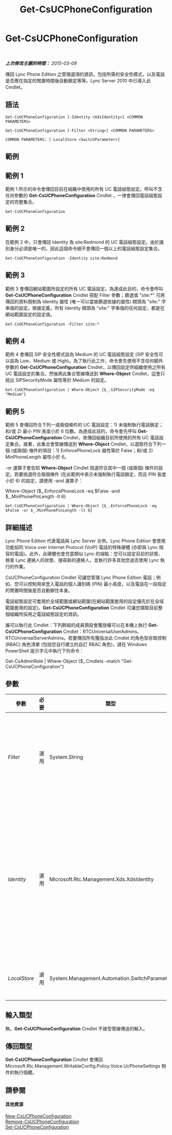 ﻿---
title: Get-CsUCPhoneConfiguration
TOCTitle: Get-CsUCPhoneConfiguration
ms:assetid: 014bba9e-b5c4-477d-9273-c993e7a7ee9e
ms:mtpsurl: https://technet.microsoft.com/zh-tw/library/Gg398070(v=OCS.15)
ms:contentKeyID: 49289894
ms.date: 08/10/2015
mtps_version: v=OCS.15
ms.translationtype: HT
---

# Get-CsUCPhoneConfiguration

 

_**上次修改主題的時間：** 2015-03-09_

傳回 Lync Phone Edition 之管理選項的資訊，包括所需的安全性模式，以及電話是否應在指定的閒置時間後自動鎖定等等。Lync Server 2010 中已導入此 Cmdlet。

## 語法

    Get-CsUCPhoneConfiguration [-Identity <XdsIdentity>] <COMMON PARAMETERS>

    Get-CsUCPhoneConfiguration [-Filter <String>] <COMMON PARAMETERS>

    COMMON PARAMETERS: [-LocalStore <SwitchParameter>]

## 範例

## 範例 1

範例 1 所示的命令會傳回目前在組織中使用的所有 UC 電話組態設定。呼叫不含任何參數的 **Get-CsUCPhoneConfiguration** Cmdlet ，一律會傳回電話組態設定的完整集合。

    Get-CsUCPhoneConfiguration

## 範例 2

在範例 2 中，只會傳回 Identity 為 site:Redmond 的 UC 電話組態設定。由於識別身分必須是唯一的，因此這個命令絕不會傳回一個以上的電話組態設定集合。

    Get-CsUCPhoneConfiguration -Identity site:Redmond

## 範例 3

範例 3 會傳回網站範圍所設定的所有 UC 電話設定。為達成此目的，命令會呼叫 **Get-CsUCPhoneConfiguration** Cmdlet 搭配 Filter 參數；篩選值 "site:\*" 可將傳回的資料限制為 Identity 屬性 (唯一可以當做篩選依據的屬性) 開頭為 "site:" 字串值的設定。根據定義，所有 Identity 開頭為 "site:" 字串值的任何設定，都是在網站範圍設定的設定值。

    Get-CsUCPhoneConfiguration -Filter site:*

## 範例 4

範例 4 會傳回 SIP 安全性模式設為 Medium 的 UC 電話組態設定 (SIP 安全性可以設為 Low、Medium 或 High)。為了執行此工作，命令會先使用不含任何額外參數的 **Get-CsUCPhoneConfiguration** Cmdlet，以傳回設定供組織使用之所有 UC 電話設定的集合。然後將此集合管線傳送到 **Where-Object** Cmdlet，這會只挑出 SIPSecurityMode 屬性等於 Medium 的設定。

    Get-CsUCPhoneConfiguration | Where-Object {$_.SIPSecurityMode -eq "Medium"}

## 範例 5

範例 5 會傳回符合下列一或兩個條件的 UC 電話設定：1) 未強制執行電話鎖定；和/或 2) 最小 PIN 長度小於 6 位數。為達成此目的，命令會先呼叫 **Get-CsUCPhoneConfiguration** Cmdlet，來傳回組織目前所使用的所有 UC 電話設定集合。接著，此集合會管線傳送到 **Where-Object** Cmdlet，以選取符合下列一個 (或兩個) 條件的項目：1) EnforcePhoneLock 屬性等於 False；和/或 2) MinPhoneLength 屬性小於 6。

\-or 運算子會告知 **Where-Object** Cmdlet 挑選符合其中一個 (或兩個) 條件的設定。若要挑選符合兩個條件 (在此範例中表示未強制執行電話鎖定，而且 PIN 長度小於 6) 的設定，請使用 -and 運算子：

Where-Object {$\_.EnforcePhoneLock -eq $False -and $\_.MinPhonePinLength -lt 6}

    Get-CsUCPhoneConfiguration | Where-Object {$_.EnforcePhoneLock -eq $False -or $_.MinPhonePinLength -lt 6}

## 詳細描述

Lync Phone Edition 代表電話與 Lync Server 合併。Lync Phone Edition 會使用功能如同 Voice over Internet Protocol (VoIP) 電話的特殊硬體 (亦即與 Lync 相容的電話)。此外，此硬體也會充當類似 Lync 的端點：您可以設定目前的狀態、檢查 Lync 連絡人的狀態、搜尋新的連絡人，並執行許多其他您過去使用 Lync 執行的作業。

CsUCPhoneConfiguration Cmdlet 可讓您管理 Lync Phone Edition 電話；例如，您可以控制用來登入電話的個人識別碼 (PIN) 最小長度，以及電話在一段指定的閒置時間後是否自動鎖住本身。

電話組態設定可套用於全域範圍或網站範圍(在網站範圍套用的設定優先於在全域範圍套用的設定)。**Get-CsUCPhoneConfiguration** Cmdlet 可讓您擷取目前整個組織所採用之電話組態設定的資訊。

誰可以執行此 Cmdlet：下列群組的成員預設會獲授權可以在本機上執行 **Get-CsUCPhoneConfiguration** Cmdlet：RTCUniversalUserAdmins、RTCUniversalServerAdmins。若要傳回所有獲指派此 Cmdlet 的角色型存取控制 (RBAC) 角色清單 (包括您自行建立的自訂 RBAC 角色)，請在 Windows PowerShell 提示字元中執行下列命令：

Get-CsAdminRole | Where-Object {$\_.Cmdlets –match "Get-CsUCPhoneConfiguration"}

## 參數


<table>
<colgroup>
<col style="width: 25%" />
<col style="width: 25%" />
<col style="width: 25%" />
<col style="width: 25%" />
</colgroup>
<thead>
<tr class="header">
<th>參數</th>
<th>必要</th>
<th>類型</th>
<th>說明</th>
</tr>
</thead>
<tbody>
<tr class="odd">
<td><p><em>Filter</em></p></td>
<td><p>選用</p></td>
<td><p>System.String</p></td>
<td><p>可讓您使用萬用字元傳回一或多個 UC 電話組態設定集合。若要傳回在網站範圍設定的所有設定集合，請使用下列語法：-Filter site:*。若要傳回在 Identity (您唯一可篩選的屬性) 中某處有字串值 &quot;EMEA&quot; 的所有設定集合，請使用下列語法：-Filter *EMEA*。</p></td>
</tr>
<tr class="even">
<td><p><em>Identity</em></p></td>
<td><p>選用</p></td>
<td><p>Microsoft.Rtc.Management.Xds.XdsIdentity</p></td>
<td><p>表示您要傳回之整合通訊 (UC) 電話組態設定集合的唯一識別碼。若要參考全域設定，請使用下列語法：-Identity global。若要參考在網站範圍設定的集合，請使用類似下列的語法：-Identity &quot;site:Redmond&quot;。請注意，如有指定 Identity，即無法使用萬用字元。如果您必須使用萬用字元，請改為包含 Filter 參數。</p>
<p>若未指定此參數，則 <strong>Get-CsUCPhoneConfiguration</strong> Cmdlet 會傳回組織中目前使用之所有 UC 電話組態設定的集合。</p></td>
</tr>
<tr class="odd">
<td><p><em>LocalStore</em></p></td>
<td><p>選用</p></td>
<td><p>System.Management.Automation.SwitchParameter</p></td>
<td><p>從中央管理存放區的本機複本擷取 UC 電話組態資料，而非從中央管理存放區本身擷取。</p></td>
</tr>
</tbody>
</table>


## 輸入類型

無。**Get-CsUCPhoneConfiguration** Cmdlet 不接受管線傳送的輸入。

## 傳回類型

**Get-CsUCPhoneConfiguration** Cmdlet 會傳回 Microsoft.Rtc.Management.WritableConfig.Policy.Voice.UcPhoneSettings 物件的執行個體。

## 請參閱

#### 其他資源

[New-CsUCPhoneConfiguration](new-csucphoneconfiguration.md)  
[Remove-CsUCPhoneConfiguration](remove-csucphoneconfiguration.md)  
[Set-CsUCPhoneConfiguration](set-csucphoneconfiguration.md)

